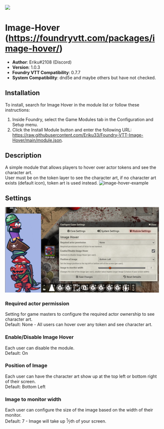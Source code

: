 ![](https://img.shields.io/badge/Foundry-v0.7.7-informational)

# Image-Hover (https://foundryvtt.com/packages/image-hover/)

* **Author**: Eriku#2108 (Discord)
* **Version**: 1.0.3
* **Foundry VTT Compatibility**: 0.7.7
* **System Compatibility**: dnd5e and maybe others but have not checked.

## Installation
To install, search for Image Hover in the module list or follow these instructions:

1.  Inside Foundry, select the Game Modules tab in the Configuration and Setup menu.
2.  Click the Install Module button and enter the following URL:<br>https://raw.githubusercontent.com/Eriku33/Foundry-VTT-Image-Hover/main/module.json.

## Description
A simple module that allows players to hover over actor tokens and see the character art.<br>
User must be on the token layer to see the character art, if no character art exists (default icon), token art is used instead.
![image-hover-example](pics/image-hover-example.gif)

## Settings
![preview](pics/image-hover-pic.PNG?raw=true)
### Required actor permission
Setting for game masters to configure the required actor ownership to see character art.<br>
Default: None - All users can hover over any token and see character art.
### Enable/Disable Image Hover
Each user can disable the module.<br>
Default: On
### Position of Image
Each user can have the character art show up at the top left or bottom right of their screen.<br>
Default: Bottom Left
### Image to monitor width
Each user can configure the size of the image based on the width of their monitor.<br>
Default: 7 - Image will take up <sup>1</sup>&frasl;<sub>7</sub>th of your screen.
